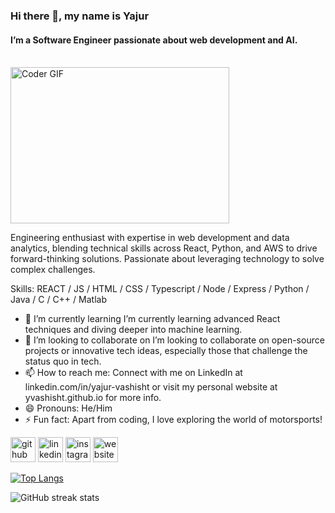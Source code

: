 ### Hi there 👋, my name is Yajur
#### I’m a Software Engineer passionate about web development and AI.

<br>
<img alt="Coder GIF" height=250 width=350 src="https://cdn.dribbble.com/users/730703/screenshots/6581243/avento.gif" />
<br>

Engineering enthusiast with expertise in web development and data analytics, blending technical skills across React, Python, and AWS to drive forward-thinking solutions. Passionate about leveraging technology to solve complex challenges.

Skills: REACT / JS / HTML / CSS / Typescript / Node / Express / Python / Java / C / C++ / Matlab

- 🌱 I’m currently learning I’m currently learning advanced React techniques and diving deeper into machine learning. 
- 👯 I’m looking to collaborate on  I’m looking to collaborate on open-source projects or innovative tech ideas, especially those that challenge the status quo in tech. 
- 📫 How to reach me: Connect with me on LinkedIn at linkedin.com/in/yajur-vashisht or visit my personal website at yvashisht.github.io for more info. 
- 😄 Pronouns: He/Him 
- ⚡ Fun fact: Apart from coding, I love exploring the world of motorsports! 


[<img src='https://cdn.jsdelivr.net/npm/simple-icons@3.0.1/icons/github.svg' alt='github' height='40'>](https://github.com/yvashisht)  [<img src='https://cdn.jsdelivr.net/npm/simple-icons@3.0.1/icons/linkedin.svg' alt='linkedin' height='40'>](https://www.linkedin.com/in/yajur-vashisht/)  [<img src='https://cdn.jsdelivr.net/npm/simple-icons@3.0.1/icons/instagram.svg' alt='instagram' height='40'>](https://www.instagram.com/yajphotography/)  [<img src='https://cdn.jsdelivr.net/npm/simple-icons@3.0.1/icons/icloud.svg' alt='website' height='40'>](yvashisht.github.io)  

[![Top Langs](https://github-readme-stats.vercel.app/api/top-langs/?username=yvashisht)](https://github.com/anuraghazra/github-readme-stats)

![GitHub streak stats](https://streak-stats.demolab.com/?user=yvashisht)  

<!---
yvashisht/yvashisht is a ✨ special ✨ repository because its `README.md` (this file) appears on your GitHub profile.
You can click the Preview link to take a look at your changes.
--->
